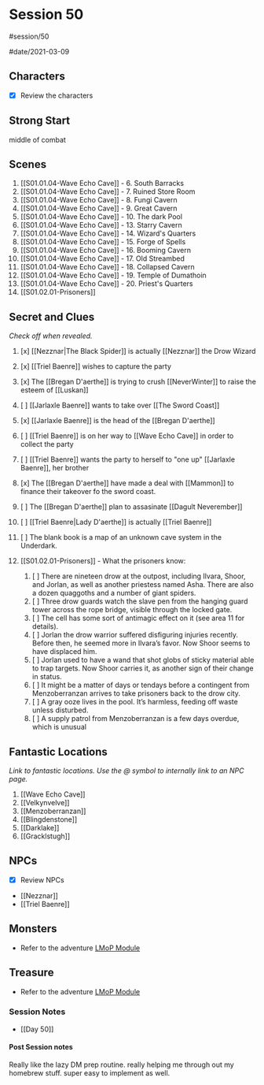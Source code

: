# Session 50
#session/50

#date/2021-03-09
## Characters

- [x]  Review the characters

## Strong Start
middle of combat
## Scenes
1. [[S01.01.04-Wave Echo Cave]] - 6. South Barracks
1. [[S01.01.04-Wave Echo Cave]] - 7. Ruined Store Room
1. [[S01.01.04-Wave Echo Cave]] - 8. Fungi Cavern
1. [[S01.01.04-Wave Echo Cave]] - 9. Great Cavern
1. [[S01.01.04-Wave Echo Cave]] - 10. The dark Pool
1. [[S01.01.04-Wave Echo Cave]] - 13. Starry Cavern
1. [[S01.01.04-Wave Echo Cave]] - 14. Wizard's Quarters
1. [[S01.01.04-Wave Echo Cave]] - 15. Forge of Spells
1. [[S01.01.04-Wave Echo Cave]] - 16. Booming Cavern
1. [[S01.01.04-Wave Echo Cave]] - 17. Old Streambed
1. [[S01.01.04-Wave Echo Cave]] - 18. Collapsed Cavern
1. [[S01.01.04-Wave Echo Cave]] - 19. Temple of Dumathoin
1. [[S01.01.04-Wave Echo Cave]] - 20. Priest's Quarters
1. [[S01.02.01-Prisoners]]

## Secret and Clues

*Check off when revealed.*

1. [x] [[Nezznar|The Black Spider]] is actually [[Nezznar]] the Drow Wizard
1. [x] [[Triel Baenre]] wishes to capture the party
1. [x] The [[Bregan D'aerthe]] is trying to crush [[NeverWinter]] to raise the esteem of [[Luskan]]
1. [ ] [[Jarlaxle Baenre]] wants to take over [[The Sword Coast]]
1. [x] [[Jarlaxle Baenre]] is the head of the [[Bregan D'aerthe]]
1. [ ] [[Triel Baenre]] is on her way to [[Wave Echo Cave]] in order to collect the party
1. [ ] [[Triel Baenre]] wants the party to herself to "one up" [[Jarlaxle Baenre]], her brother
1. [x] The [[Bregan D'aerthe]] have made a deal with [[Mammon]] to finance their takeover fo the sword coast.
1. [ ] The [[Bregan D'aerthe]] plan to assasinate [[Dagult Neverember]]
1. [ ] [[Triel Baenre|Lady D'aerthe]] is actually [[Triel Baenre]]
1. [ ] The blank book is a map of an unknown cave system in the Underdark.
1. [[S01.02.01-Prisoners]] - What the prisoners know:

    1. [ ] There are nineteen drow at the outpost, including Ilvara, Shoor, and Jorlan, as well as another priestess named Asha. There are also a dozen quaggoths and a number of giant spiders.
    1. [ ] Three drow guards watch the slave pen from the hanging guard tower across the rope bridge, visible through the locked gate.
    1. [ ] The cell has some sort of antimagic effect on it (see area 11 for details).
    1. [ ] Jorlan the drow warrior suffered disfiguring injuries recently. Before then, he seemed more in Ilvara’s favor. Now Shoor seems to have displaced him.
    1. [ ] Jorlan used to have a wand that shot globs of sticky material able to trap targets. Now Shoor carries it, as another sign of their change in status.
    1. [ ] It might be a matter of days or tendays before a contingent from Menzoberranzan arrives to take prisoners back to the drow city.
    1. [ ] A gray ooze lives in the pool. It’s harmless, feeding off waste unless disturbed.
    1. [ ] A supply patrol from Menzoberranzan is a few days overdue, which is unusual
## Fantastic Locations

*Link to fantastic locations. Use the @ symbol to internally link to an NPC page.*

1. [[Wave Echo Cave]]
1. [[Velkynvelve]]
1. [[Menzoberranzan]]
1. [[Blingdenstone]]
1. [[Darklake]]
1. [[Gracklstugh]]

## NPCs

- [x]  Review NPCs
- [[Nezznar]]
- [[Triel Baenre]]

## Monsters

- Refer to the adventure [LMoP Module](https://www.dndbeyond.com/sources/lmop)
## Treasure
- Refer to the adventure [LMoP Module](https://www.dndbeyond.com/sources/lmop)
### Session Notes
- [[Day 50]]
#### Post Session notes
Really like the lazy DM prep routine. really helping me through out my homebrew stuff. super easy to implement as well.